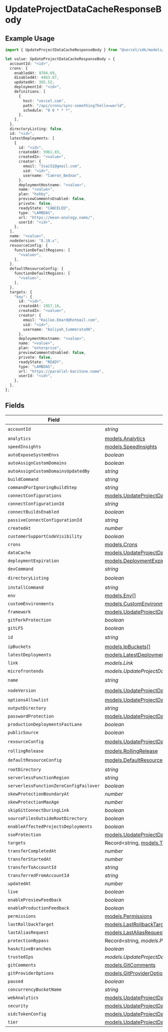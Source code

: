 # UpdateProjectDataCacheResponseBody

## Example Usage

```typescript
import { UpdateProjectDataCacheResponseBody } from "@vercel/sdk/models/updateprojectdatacacheop.js";

let value: UpdateProjectDataCacheResponseBody = {
  accountId: "<id>",
  crons: {
    enabledAt: 9704.69,
    disabledAt: 4463.87,
    updatedAt: 385.52,
    deploymentId: "<id>",
    definitions: [
      {
        host: "vercel.com",
        path: "/api/crons/sync-something?hello=world",
        schedule: "0 0 * * *",
      },
    ],
  },
  directoryListing: false,
  id: "<id>",
  latestDeployments: [
    {
      id: "<id>",
      createdAt: 5961.83,
      createdIn: "<value>",
      creator: {
        email: "Isai52@gmail.com",
        uid: "<id>",
        username: "Camron_Bednar",
      },
      deploymentHostname: "<value>",
      name: "<value>",
      plan: "hobby",
      previewCommentsEnabled: false,
      private: false,
      readyState: "CANCELED",
      type: "LAMBDAS",
      url: "https://mean-analogy.name/",
      userId: "<id>",
    },
  ],
  name: "<value>",
  nodeVersion: "8.10.x",
  resourceConfig: {
    functionDefaultRegions: [
      "<value>",
    ],
  },
  defaultResourceConfig: {
    functionDefaultRegions: [
      "<value>",
    ],
  },
  targets: {
    "key": {
      id: "<id>",
      createdAt: 1957.16,
      createdIn: "<value>",
      creator: {
        email: "Kailee.Emard@hotmail.com",
        uid: "<id>",
        username: "Aaliyah_Cummerata96",
      },
      deploymentHostname: "<value>",
      name: "<value>",
      plan: "enterprise",
      previewCommentsEnabled: false,
      private: false,
      readyState: "READY",
      type: "LAMBDAS",
      url: "https://parallel-baritone.name",
      userId: "<id>",
    },
  },
};
```

## Fields

| Field                                                                                                            | Type                                                                                                             | Required                                                                                                         | Description                                                                                                      |
| ---------------------------------------------------------------------------------------------------------------- | ---------------------------------------------------------------------------------------------------------------- | ---------------------------------------------------------------------------------------------------------------- | ---------------------------------------------------------------------------------------------------------------- |
| `accountId`                                                                                                      | *string*                                                                                                         | :heavy_check_mark:                                                                                               | N/A                                                                                                              |
| `analytics`                                                                                                      | [models.Analytics](../models/analytics.md)                                                                       | :heavy_minus_sign:                                                                                               | N/A                                                                                                              |
| `speedInsights`                                                                                                  | [models.SpeedInsights](../models/speedinsights.md)                                                               | :heavy_minus_sign:                                                                                               | N/A                                                                                                              |
| `autoExposeSystemEnvs`                                                                                           | *boolean*                                                                                                        | :heavy_minus_sign:                                                                                               | N/A                                                                                                              |
| `autoAssignCustomDomains`                                                                                        | *boolean*                                                                                                        | :heavy_minus_sign:                                                                                               | N/A                                                                                                              |
| `autoAssignCustomDomainsUpdatedBy`                                                                               | *string*                                                                                                         | :heavy_minus_sign:                                                                                               | N/A                                                                                                              |
| `buildCommand`                                                                                                   | *string*                                                                                                         | :heavy_minus_sign:                                                                                               | N/A                                                                                                              |
| `commandForIgnoringBuildStep`                                                                                    | *string*                                                                                                         | :heavy_minus_sign:                                                                                               | N/A                                                                                                              |
| `connectConfigurations`                                                                                          | [models.UpdateProjectDataCacheConnectConfigurations](../models/updateprojectdatacacheconnectconfigurations.md)[] | :heavy_minus_sign:                                                                                               | N/A                                                                                                              |
| `connectConfigurationId`                                                                                         | *string*                                                                                                         | :heavy_minus_sign:                                                                                               | N/A                                                                                                              |
| `connectBuildsEnabled`                                                                                           | *boolean*                                                                                                        | :heavy_minus_sign:                                                                                               | N/A                                                                                                              |
| `passiveConnectConfigurationId`                                                                                  | *string*                                                                                                         | :heavy_minus_sign:                                                                                               | N/A                                                                                                              |
| `createdAt`                                                                                                      | *number*                                                                                                         | :heavy_minus_sign:                                                                                               | N/A                                                                                                              |
| `customerSupportCodeVisibility`                                                                                  | *boolean*                                                                                                        | :heavy_minus_sign:                                                                                               | N/A                                                                                                              |
| `crons`                                                                                                          | [models.Crons](../models/crons.md)                                                                               | :heavy_minus_sign:                                                                                               | N/A                                                                                                              |
| `dataCache`                                                                                                      | [models.UpdateProjectDataCacheDataCache](../models/updateprojectdatacachedatacache.md)                           | :heavy_minus_sign:                                                                                               | N/A                                                                                                              |
| `deploymentExpiration`                                                                                           | [models.DeploymentExpiration](../models/deploymentexpiration.md)                                                 | :heavy_minus_sign:                                                                                               | N/A                                                                                                              |
| `devCommand`                                                                                                     | *string*                                                                                                         | :heavy_minus_sign:                                                                                               | N/A                                                                                                              |
| `directoryListing`                                                                                               | *boolean*                                                                                                        | :heavy_check_mark:                                                                                               | N/A                                                                                                              |
| `installCommand`                                                                                                 | *string*                                                                                                         | :heavy_minus_sign:                                                                                               | N/A                                                                                                              |
| `env`                                                                                                            | [models.Env](../models/env.md)[]                                                                                 | :heavy_minus_sign:                                                                                               | N/A                                                                                                              |
| `customEnvironments`                                                                                             | [models.CustomEnvironments](../models/customenvironments.md)[]                                                   | :heavy_minus_sign:                                                                                               | N/A                                                                                                              |
| `framework`                                                                                                      | [models.UpdateProjectDataCacheFramework](../models/updateprojectdatacacheframework.md)                           | :heavy_minus_sign:                                                                                               | N/A                                                                                                              |
| `gitForkProtection`                                                                                              | *boolean*                                                                                                        | :heavy_minus_sign:                                                                                               | N/A                                                                                                              |
| `gitLFS`                                                                                                         | *boolean*                                                                                                        | :heavy_minus_sign:                                                                                               | N/A                                                                                                              |
| `id`                                                                                                             | *string*                                                                                                         | :heavy_check_mark:                                                                                               | N/A                                                                                                              |
| `ipBuckets`                                                                                                      | [models.IpBuckets](../models/ipbuckets.md)[]                                                                     | :heavy_minus_sign:                                                                                               | N/A                                                                                                              |
| `latestDeployments`                                                                                              | [models.LatestDeployments](../models/latestdeployments.md)[]                                                     | :heavy_minus_sign:                                                                                               | N/A                                                                                                              |
| `link`                                                                                                           | *models.Link*                                                                                                    | :heavy_minus_sign:                                                                                               | N/A                                                                                                              |
| `microfrontends`                                                                                                 | *models.UpdateProjectDataCacheMicrofrontends*                                                                    | :heavy_minus_sign:                                                                                               | N/A                                                                                                              |
| `name`                                                                                                           | *string*                                                                                                         | :heavy_check_mark:                                                                                               | N/A                                                                                                              |
| `nodeVersion`                                                                                                    | [models.UpdateProjectDataCacheNodeVersion](../models/updateprojectdatacachenodeversion.md)                       | :heavy_check_mark:                                                                                               | N/A                                                                                                              |
| `optionsAllowlist`                                                                                               | [models.UpdateProjectDataCacheOptionsAllowlist](../models/updateprojectdatacacheoptionsallowlist.md)             | :heavy_minus_sign:                                                                                               | N/A                                                                                                              |
| `outputDirectory`                                                                                                | *string*                                                                                                         | :heavy_minus_sign:                                                                                               | N/A                                                                                                              |
| `passwordProtection`                                                                                             | [models.UpdateProjectDataCachePasswordProtection](../models/updateprojectdatacachepasswordprotection.md)         | :heavy_minus_sign:                                                                                               | N/A                                                                                                              |
| `productionDeploymentsFastLane`                                                                                  | *boolean*                                                                                                        | :heavy_minus_sign:                                                                                               | N/A                                                                                                              |
| `publicSource`                                                                                                   | *boolean*                                                                                                        | :heavy_minus_sign:                                                                                               | N/A                                                                                                              |
| `resourceConfig`                                                                                                 | [models.UpdateProjectDataCacheResourceConfig](../models/updateprojectdatacacheresourceconfig.md)                 | :heavy_check_mark:                                                                                               | N/A                                                                                                              |
| `rollingRelease`                                                                                                 | [models.RollingRelease](../models/rollingrelease.md)                                                             | :heavy_minus_sign:                                                                                               | N/A                                                                                                              |
| `defaultResourceConfig`                                                                                          | [models.DefaultResourceConfig](../models/defaultresourceconfig.md)                                               | :heavy_check_mark:                                                                                               | N/A                                                                                                              |
| `rootDirectory`                                                                                                  | *string*                                                                                                         | :heavy_minus_sign:                                                                                               | N/A                                                                                                              |
| `serverlessFunctionRegion`                                                                                       | *string*                                                                                                         | :heavy_minus_sign:                                                                                               | N/A                                                                                                              |
| `serverlessFunctionZeroConfigFailover`                                                                           | *boolean*                                                                                                        | :heavy_minus_sign:                                                                                               | N/A                                                                                                              |
| `skewProtectionBoundaryAt`                                                                                       | *number*                                                                                                         | :heavy_minus_sign:                                                                                               | N/A                                                                                                              |
| `skewProtectionMaxAge`                                                                                           | *number*                                                                                                         | :heavy_minus_sign:                                                                                               | N/A                                                                                                              |
| `skipGitConnectDuringLink`                                                                                       | *boolean*                                                                                                        | :heavy_minus_sign:                                                                                               | N/A                                                                                                              |
| `sourceFilesOutsideRootDirectory`                                                                                | *boolean*                                                                                                        | :heavy_minus_sign:                                                                                               | N/A                                                                                                              |
| `enableAffectedProjectsDeployments`                                                                              | *boolean*                                                                                                        | :heavy_minus_sign:                                                                                               | N/A                                                                                                              |
| `ssoProtection`                                                                                                  | [models.UpdateProjectDataCacheSsoProtection](../models/updateprojectdatacachessoprotection.md)                   | :heavy_minus_sign:                                                                                               | N/A                                                                                                              |
| `targets`                                                                                                        | Record<string, [models.Targets](../models/targets.md)>                                                           | :heavy_minus_sign:                                                                                               | N/A                                                                                                              |
| `transferCompletedAt`                                                                                            | *number*                                                                                                         | :heavy_minus_sign:                                                                                               | N/A                                                                                                              |
| `transferStartedAt`                                                                                              | *number*                                                                                                         | :heavy_minus_sign:                                                                                               | N/A                                                                                                              |
| `transferToAccountId`                                                                                            | *string*                                                                                                         | :heavy_minus_sign:                                                                                               | N/A                                                                                                              |
| `transferredFromAccountId`                                                                                       | *string*                                                                                                         | :heavy_minus_sign:                                                                                               | N/A                                                                                                              |
| `updatedAt`                                                                                                      | *number*                                                                                                         | :heavy_minus_sign:                                                                                               | N/A                                                                                                              |
| `live`                                                                                                           | *boolean*                                                                                                        | :heavy_minus_sign:                                                                                               | N/A                                                                                                              |
| `enablePreviewFeedback`                                                                                          | *boolean*                                                                                                        | :heavy_minus_sign:                                                                                               | N/A                                                                                                              |
| `enableProductionFeedback`                                                                                       | *boolean*                                                                                                        | :heavy_minus_sign:                                                                                               | N/A                                                                                                              |
| `permissions`                                                                                                    | [models.Permissions](../models/permissions.md)                                                                   | :heavy_minus_sign:                                                                                               | N/A                                                                                                              |
| `lastRollbackTarget`                                                                                             | [models.LastRollbackTarget](../models/lastrollbacktarget.md)                                                     | :heavy_minus_sign:                                                                                               | N/A                                                                                                              |
| `lastAliasRequest`                                                                                               | [models.LastAliasRequest](../models/lastaliasrequest.md)                                                         | :heavy_minus_sign:                                                                                               | N/A                                                                                                              |
| `protectionBypass`                                                                                               | Record<string, *models.ProtectionBypass*>                                                                        | :heavy_minus_sign:                                                                                               | N/A                                                                                                              |
| `hasActiveBranches`                                                                                              | *boolean*                                                                                                        | :heavy_minus_sign:                                                                                               | N/A                                                                                                              |
| `trustedIps`                                                                                                     | *models.UpdateProjectDataCacheTrustedIps*                                                                        | :heavy_minus_sign:                                                                                               | N/A                                                                                                              |
| `gitComments`                                                                                                    | [models.GitComments](../models/gitcomments.md)                                                                   | :heavy_minus_sign:                                                                                               | N/A                                                                                                              |
| `gitProviderOptions`                                                                                             | [models.GitProviderOptions](../models/gitprovideroptions.md)                                                     | :heavy_minus_sign:                                                                                               | N/A                                                                                                              |
| `paused`                                                                                                         | *boolean*                                                                                                        | :heavy_minus_sign:                                                                                               | N/A                                                                                                              |
| `concurrencyBucketName`                                                                                          | *string*                                                                                                         | :heavy_minus_sign:                                                                                               | N/A                                                                                                              |
| `webAnalytics`                                                                                                   | [models.UpdateProjectDataCacheWebAnalytics](../models/updateprojectdatacachewebanalytics.md)                     | :heavy_minus_sign:                                                                                               | N/A                                                                                                              |
| `security`                                                                                                       | [models.UpdateProjectDataCacheSecurity](../models/updateprojectdatacachesecurity.md)                             | :heavy_minus_sign:                                                                                               | N/A                                                                                                              |
| `oidcTokenConfig`                                                                                                | [models.UpdateProjectDataCacheOidcTokenConfig](../models/updateprojectdatacacheoidctokenconfig.md)               | :heavy_minus_sign:                                                                                               | N/A                                                                                                              |
| `tier`                                                                                                           | [models.UpdateProjectDataCacheTier](../models/updateprojectdatacachetier.md)                                     | :heavy_minus_sign:                                                                                               | N/A                                                                                                              |